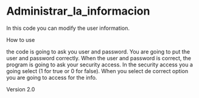 # Administrar_la_informacion

In this code you can modify the user information.

How to use 

the code is going to ask you user and password.
You are going to put the user and password correctly.
When the user and password is correct, the program is going to ask your security access.
In the security access you a going select (1 for true or 0 for false).
When you select de correct option you are going to access for the info.

Version 2.0
